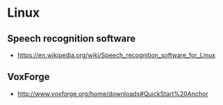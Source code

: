 Linux
=====
## Speech recognition software
- https://en.wikipedia.org/wiki/Speech_recognition_software_for_Linux

## VoxForge
- http://www.voxforge.org/home/downloads#QuickStart%20Anchor